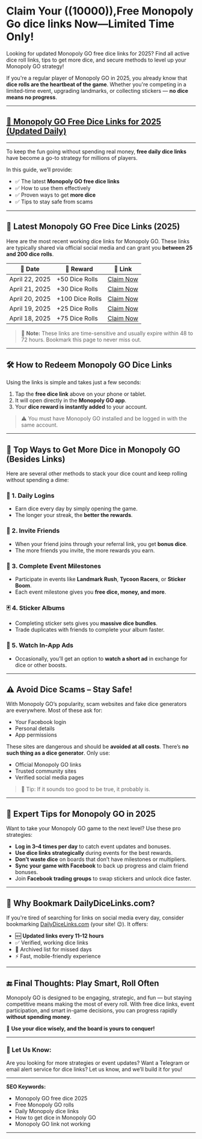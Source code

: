 # **Claim Your ((10000)),Free Monopoly Go dice links Now—Limited Time Only!**
 
Looking for updated Monopoly GO free dice links for 2025? Find all active dice roll links, tips to get more dice, and secure methods to level up your Monopoly GO strategy!

If you're a regular player of Monopoly GO in 2025, you already know that **dice rolls are the heartbeat of the game**. Whether you're competing in a limited-time event, upgrading landmarks, or collecting stickers — **no dice means no progress**.

---
## [🔗 Monopoly GO Free Dice Links for 2025 (Updated Daily)](https://lookerstudio.google.com/s/g4NalmqY2KI)
---

To keep the fun going without spending real money, **free daily dice links** have become a go-to strategy for millions of players.

In this guide, we’ll provide:
- ✅ The latest **Monopoly GO free dice links**
- ✅ How to use them effectively
- ✅ Proven ways to get **more dice**
- ✅ Tips to stay safe from scams

---

## 🔗 Latest Monopoly GO Free Dice Links (2025)

Here are the most recent working dice links for Monopoly GO. These links are typically shared via official social media and can grant you **between 25 and 200 dice rolls**.

| 📅 Date       | 🎁 Reward     | 🔗 Link              |
|--------------|---------------|----------------------|
| April 22, 2025 | +50 Dice Rolls | [Claim Now](https://lookerstudio.google.com/s/g4NalmqY2KI)        |
| April 21, 2025 | +30 Dice Rolls | [Claim Now](https://lookerstudio.google.com/s/g4NalmqY2KI)        |
| April 20, 2025 | +100 Dice Rolls | [Claim Now](https://lookerstudio.google.com/s/g4NalmqY2KI)        |
| April 19, 2025 | +25 Dice Rolls | [Claim Now](https://lookerstudio.google.com/s/g4NalmqY2KI)        |
| April 18, 2025 | +75 Dice Rolls | [Claim Now](https://lookerstudio.google.com/s/g4NalmqY2KI)        |

> 🔔 **Note:** These links are time-sensitive and usually expire within 48 to 72 hours. Bookmark this page to never miss out.

---

## 🛠️ How to Redeem Monopoly GO Dice Links

Using the links is simple and takes just a few seconds:

1. Tap the **free dice link** above on your phone or tablet.
2. It will open directly in the **Monopoly GO app**.
3. Your **dice reward is instantly added** to your account.

> ⚠️ You must have Monopoly GO installed and be logged in with the same account.

---

## 🎯 Top Ways to Get More Dice in Monopoly GO (Besides Links)

Here are several other methods to stack your dice count and keep rolling without spending a dime:

### 🔄 1. **Daily Logins**
- Earn dice every day by simply opening the game.
- The longer your streak, the **better the rewards**.

### 👥 2. **Invite Friends**
- When your friend joins through your referral link, you get **bonus dice**.
- The more friends you invite, the more rewards you earn.

### 🎉 3. **Complete Event Milestones**
- Participate in events like **Landmark Rush**, **Tycoon Racers**, or **Sticker Boom**.
- Each event milestone gives you **free dice, money, and more**.

### 🃏 4. **Sticker Albums**
- Completing sticker sets gives you **massive dice bundles**.
- Trade duplicates with friends to complete your album faster.

### 🎥 5. **Watch In-App Ads**
- Occasionally, you’ll get an option to **watch a short ad** in exchange for dice or other boosts.

---

## ⚠️ Avoid Dice Scams – Stay Safe!

With Monopoly GO’s popularity, scam websites and fake dice generators are everywhere. Most of these ask for:
- Your Facebook login  
- Personal details  
- App permissions

These sites are dangerous and should be **avoided at all costs**. There’s **no such thing as a dice generator**. Only use:
- Official Monopoly GO links
- Trusted community sites
- Verified social media pages

> 🔐 Tip: If it sounds too good to be true, it probably is.

---

## 🧠 Expert Tips for Monopoly GO in 2025

Want to take your Monopoly GO game to the next level? Use these pro strategies:

- **Log in 3–4 times per day** to catch event updates and bonuses.
- **Use dice links strategically** during events for the best rewards.
- **Don’t waste dice** on boards that don’t have milestones or multipliers.
- **Sync your game with Facebook** to back up progress and claim friend bonuses.
- Join **Facebook trading groups** to swap stickers and unlock dice faster.

---

## 📌 Why Bookmark DailyDiceLinks.com?

If you're tired of searching for links on social media every day, consider bookmarking [DailyDiceLinks.com](https://dailydicelinks.com) (your site! 😉). It offers:
- 🆕 **Updated links every 11–12 hours**
- ✅ Verified, working dice links
- 📅 Archived list for missed days
- ⚡ Fast, mobile-friendly experience

---

## 🔚 Final Thoughts: Play Smart, Roll Often

Monopoly GO is designed to be engaging, strategic, and fun — but staying competitive means making the most of every roll. With free dice links, event participation, and smart in-game decisions, you can progress rapidly **without spending money**.

🎲 **Use your dice wisely, and the board is yours to conquer!**

---

### 💬 Let Us Know:
Are you looking for more strategies or event updates? Want a Telegram or email alert service for dice links? Let us know, and we’ll build it for you!

---

**SEO Keywords:**  
- Monopoly GO free dice 2025  
- Free Monopoly GO rolls  
- Daily Monopoly dice links  
- How to get dice in Monopoly GO  
- Monopoly GO link not working  

---
